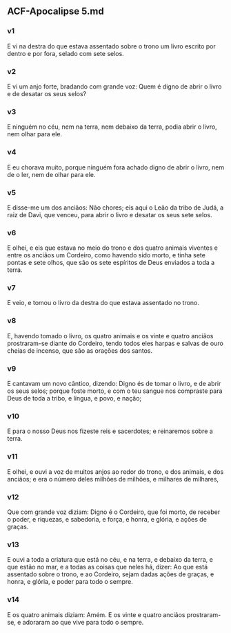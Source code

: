 ## ACF-Apocalipse 5.md
### v1
 E vi na destra do que estava assentado sobre o trono um livro escrito por dentro e por fora, selado com sete selos.
### v2
 E vi um anjo forte, bradando com grande voz: Quem é digno de abrir o livro e de desatar os seus selos?
### v3
 E ninguém no céu, nem na terra, nem debaixo da terra, podia abrir o livro, nem olhar para ele.
### v4
 E eu chorava muito, porque ninguém fora achado digno de abrir o livro, nem de o ler, nem de olhar para ele.
### v5
 E disse-me um dos anciãos: Não chores; eis aqui o Leão da tribo de Judá, a raiz de Davi, que venceu, para abrir o livro e desatar os seus sete selos.
### v6
 E olhei, e eis que estava no meio do trono e dos quatro animais viventes e entre os anciãos um Cordeiro, como havendo sido morto, e tinha sete pontas e sete olhos, que são os sete espíritos de Deus enviados a toda a terra.
### v7
 E veio, e tomou o livro da destra do que estava assentado no trono.
### v8
 E, havendo tomado o livro, os quatro animais e os vinte e quatro anciãos prostraram-se diante do Cordeiro, tendo todos eles harpas e salvas de ouro cheias de incenso, que são as orações dos santos.
### v9
 E cantavam um novo cântico, dizendo: Digno és de tomar o livro, e de abrir os seus selos; porque foste morto, e com o teu sangue nos compraste para Deus de toda a tribo, e língua, e povo, e nação;
### v10
 E para o nosso Deus nos fizeste reis e sacerdotes; e reinaremos sobre a terra.
### v11
 E olhei, e ouvi a voz de muitos anjos ao redor do trono, e dos animais, e dos anciãos; e era o número deles milhões de milhões, e milhares de milhares,
### v12
 Que com grande voz diziam: Digno é o Cordeiro, que foi morto, de receber o poder, e riquezas, e sabedoria, e força, e honra, e glória, e ações de graças.
### v13
 E ouvi a toda a criatura que está no céu, e na terra, e debaixo da terra, e que estão no mar, e a todas as coisas que neles há, dizer: Ao que está assentado sobre o trono, e ao Cordeiro, sejam dadas ações de graças, e honra, e glória, e poder para todo o sempre.
### v14
 E os quatro animais diziam: Amém. E os vinte e quatro anciãos prostraram-se, e adoraram ao que vive para todo o sempre.
